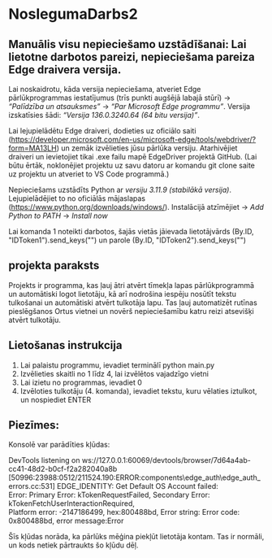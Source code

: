 # NoslegumaDarbs2

## Manuālis visu nepieciešamo uzstādīšanai: Lai lietotne darbotos pareizi, nepieciešama pareiza Edge draivera versija.

Lai noskaidrotu, kāda versija nepieciešama, atveriet Edge pārlūkprogrammas iestatījumus (trīs punkti augšējā labajā stūrī) -> _“Palīdzība un atsauksmes”_ -> _“Par Microsoft Edge programmu”_.
Versija izskatīsies šādi: _“Versija 136.0.3240.64 (64 bitu versija)”_.

Lai lejupielādētu Edge draiveri, dodieties uz oficiālo saiti (https://developer.microsoft.com/en-us/microsoft-edge/tools/webdriver/?form=MA13LH) un zemāk izvēlieties jūsu pārlūka versiju.
Atarhivējiet draiveri un ievietojiet tikai .exe failu mapē EdgeDriver projektā GitHub.
(Lai būtu ērtāk, noklonējiet projektu uz savu datoru ar komandu git clone saite uz projektu un atveriet to VS Code programmā.)

Nepieciešams uzstādīts Python ar *versiju 3.11.9 (stabilākā versija)*. Lejupielādējiet to no oficiālās mājaslapas (https://www.python.org/downloads/windows/).
Instalācijā atzīmējiet -> _Add Python to PATH_ -> _Install now_

Lai komanda 1 noteikti darbotos, šajās vietās jāievada lietotājvārds (By.ID, "IDToken1").send_keys("") un parole (By.ID, "IDToken2").send_keys("")

## projekta paraksts

Projekts ir programma, kas ļauj ātri atvērt tīmekļa lapas pārlūkprogrammā un automātiski logot lietotāju, kā arī nodrošina iespēju nosūtīt tekstu tulkošanai un automātiski atvērt tulkotāja lapu.
Tas ļauj automatizēt rutīnas pieslēgšanos Ortus vietnei un novērš nepieciešamību katru reizi atsevišķi atvērt tulkotāju.

## Lietošanas instrukcija

1) Lai palaistu programmu, ievadiet terminālī python main.py
2) Izvēlieties skaitli no 1 līdz 4, lai izvēlētos vajadzīgo vietni
3) Lai izietu no programmas, ievadiet 0
4) Izvēloties tulkotāju (4. komanda), ievadiet tekstu, kuru vēlaties iztulkot, un nospiediet ENTER

## Piezīmes: 
Konsolē var parādīties kļūdas:

DevTools listening on ws://127.0.0.1:60069/devtools/browser/7d64a4ab-cc41-48d2-b0cf-f2a282040a8b 
[50996:23988:0512/211524.190:ERROR:components\edge_auth\edge_auth_errors.cc:531] EDGE_IDENTITY: Get Default OS Account failed:  
Error: Primary Error: kTokenRequestFailed, Secondary Error: kTokenFetchUserInteractionRequired,  
Platform error: -2147186499, hex:800488bd, Error string: Error code: 0x800488bd, error message:Error

Šīs kļūdas norāda, ka pārlūks mēģina piekļūt lietotāja kontam. Tas ir normāli, un kods netiek pārtraukts šo kļūdu dēļ.